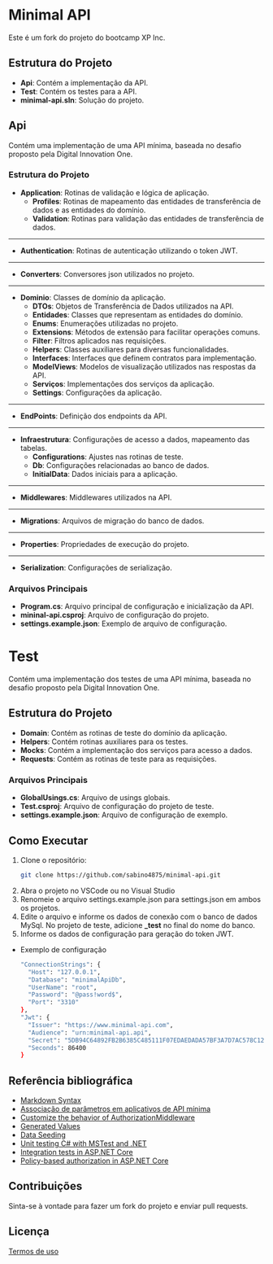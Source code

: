 # Minimal API

Este é um fork do projeto do bootcamp XP Inc.

## Estrutura do Projeto

- **Api**: Contém a implementação da API.
- **Test**: Contém os testes para a API.
- **minimal-api.sln**: Solução do projeto.

## Api

Contém uma implementação de uma API mínima, baseada no desafio proposto pela Digital Innovation One.

### Estrutura do Projeto

- **Application**: Rotinas de validação e lógica de aplicação.
  - **Profiles**: Rotinas de mapeamento das entidades de transferência de dados e as entidades do domínio.
  - **Validation**: Rotinas para validação das entidades de transferência de dados.
---
- **Authentication**: Rotinas de autenticação utilizando o token JWT.
---
- **Converters**: Conversores json utilizados no projeto.
---
- **Dominio**: Classes de domínio da aplicação.
  - **DTOs**: Objetos de Transferência de Dados utilizados na API.
  - **Entidades**: Classes que representam as entidades do domínio.
  - **Enums**: Enumerações utilizadas no projeto.
  - **Extensions**: Métodos de extensão para facilitar operações comuns.
  - **Filter**: Filtros aplicados nas requisições.
  - **Helpers**: Classes auxiliares para diversas funcionalidades.
  - **Interfaces**: Interfaces que definem contratos para implementação.
  - **ModelViews**: Modelos de visualização utilizados nas respostas da API.
  - **Serviços**: Implementações dos serviços da aplicação.
  - **Settings**: Configurações da aplicação.
---
- **EndPoints**: Definição dos endpoints da API.
---
- **Infraestrutura**: Configurações de acesso a dados, mapeamento das tabelas.
  - **Configurations**: Ajustes nas rotinas de teste.
  - **Db**: Configurações relacionadas ao banco de dados.
  - **InitialData**: Dados iniciais para a aplicação. 
---
- **Middlewares**: Middlewares utilizados na API.
---
- **Migrations**: Arquivos de migração do banco de dados.
---
- **Properties**: Propriedades de execução do projeto.
---
- **Serialization**: Configurações de serialização.

### Arquivos Principais

- **Program.cs**: Arquivo principal de configuração e inicialização da API.
- **mininal-api.csproj**: Arquivo de configuração do projeto.
- **settings.example.json**: Exemplo de arquivo de configuração.

# Test

Contém uma implementação dos testes de uma API mínima, baseada no desafio proposto pela Digital Innovation One.

## Estrutura do Projeto
- **Domain**: Contém as rotinas de teste do domínio da aplicação.
- **Helpers**: Contém rotinas auxiliares para os testes.
- **Mocks**: Contém a implementação dos serviços para acesso a dados.
- **Requests**: Contém as rotinas de teste para as requisições.


### Arquivos Principais

- **GlobalUsings.cs**: Arquivo de usings globais.
- **Test.csproj**: Arquivo de configuração do projeto de teste.
- **settings.example.json**: Arquivo de configuração de exemplo.


## Como Executar

1. Clone o repositório:
   ```bash
   git clone https://github.com/sabino4875/minimal-api.git

2. Abra o projeto no VSCode ou no Visual Studio
3. Renomeie o arquivo settings.example.json para settings.json em ambos os projetos.
4. Edite o arquivo e informe os dados de conexão com o banco de dados MySql. No projeto de teste, adicione **_test** no final do nome do banco.
5. Informe os dados de configuração para geração do token JWT. 
- Exemplo de configuração
  ```bash
  "ConnectionStrings": {
    "Host": "127.0.0.1",
    "Database": "minimalApiDb",
    "UserName": "root",
    "Password": "@pass!word$",
    "Port": "3310"
  },
  "Jwt": {
    "Issuer": "https://www.minimal-api.com",
    "Audience": "urn:minimal-api.api",
    "Secret": "5DB94C64892FB2B6385C485111F07EDAEDADA57BF3A7D7AC578C122890679DFA740FE9A3480D4F747F93BC9F5A02059E22D9CDEB67A129B31F41791BECA0EB4902A7D610A7641C35EC1F2C3BD24EBBDBAED471C7F3390835D5B13C2E15DEB54F934B0DD241ED117FCA37FEA18D0C6B90C532E7645FDD62405A88D716666AEE9E",
    "Seconds": 86400
  } 

## Referência bibliográfica
- [Markdown Syntax](https://www.markdownguide.org/basic-syntax/)
- [Associação de parâmetros em aplicativos de API mínima](https://learn.microsoft.com/pt-br/aspnet/core/fundamentals/minimal-apis/parameter-binding?view=aspnetcore-8.0)
- [Customize the behavior of AuthorizationMiddleware](https://learn.microsoft.com/en-us/aspnet/core/security/authorization/customizingauthorizationmiddlewareresponse?view=aspnetcore-8.0)
- [Generated Values](https://learn.microsoft.com/en-us/ef/core/modeling/generated-properties?tabs=fluent-api)
- [Data Seeding](https://learn.microsoft.com/en-us/ef/core/modeling/data-seeding#model-seed-data)
- [Unit testing C# with MSTest and .NET](https://learn.microsoft.com/en-us/dotnet/core/testing/unit-testing-with-mstest)
- [Integration tests in ASP.NET Core](https://learn.microsoft.com/en-us/aspnet/core/test/integration-tests?view=aspnetcore-8.0)
- [Policy-based authorization in ASP.NET Core](https://learn.microsoft.com/en-us/aspnet/core/security/authorization/policies?view=aspnetcore-8.0)

## Contribuições
Sinta-se à vontade para fazer um fork do projeto e enviar pull requests.

## Licença

[Termos de uso](https://app.dio.me/terms/)
